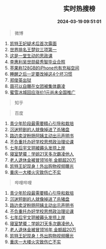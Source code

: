 <div align="center"><h2>实时热搜榜</h2><h4>2024-03-19 09:51:01</h4></div>

> 微博  

1. [凯特王妃疑术后首次露面](https://s.weibo.com/weibo?q=%23%E5%87%AF%E7%89%B9%E7%8E%8B%E5%A6%83%E7%96%91%E6%9C%AF%E5%90%8E%E9%A6%96%E6%AC%A1%E9%9C%B2%E9%9D%A2%23&t=31&band_rank=1&Refer=top)<br />
2. [世界排名王楚钦三项第一](https://s.weibo.com/weibo?q=%23%E4%B8%96%E7%95%8C%E6%8E%92%E5%90%8D%E7%8E%8B%E6%A5%9A%E9%92%A6%E4%B8%89%E9%A1%B9%E7%AC%AC%E4%B8%80%23&t=31&band_rank=2&Refer=top)<br />
3. [这是一堂生动的思政课](https://s.weibo.com/weibo?q=%23%E8%BF%99%E6%98%AF%E4%B8%80%E5%A0%82%E7%94%9F%E5%8A%A8%E7%9A%84%E6%80%9D%E6%94%BF%E8%AF%BE%23&t=31&band_rank=3&Refer=top)<br />
4. [李惠利吴世勋裴秀智毕业合照](https://s.weibo.com/weibo?q=%23%E6%9D%8E%E6%83%A0%E5%88%A9%E5%90%B4%E4%B8%96%E5%8B%8B%E8%A3%B4%E7%A7%80%E6%99%BA%E6%AF%95%E4%B8%9A%E5%90%88%E7%85%A7%23&t=31&band_rank=4&Refer=top)<br />
5. [苹果称128GB的iPhone也有充裕空间](https://s.weibo.com/weibo?q=%23%E8%8B%B9%E6%9E%9C%E7%A7%B0128GB%E7%9A%84iPhone%E4%B9%9F%E6%9C%89%E5%85%85%E8%A3%95%E7%A9%BA%E9%97%B4%23&t=31&band_rank=5&Refer=top)<br />
6. [睡醒之后一定要改掉这4个坏习惯](https://s.weibo.com/weibo?q=%23%E7%9D%A1%E9%86%92%E4%B9%8B%E5%90%8E%E4%B8%80%E5%AE%9A%E8%A6%81%E6%94%B9%E6%8E%89%E8%BF%994%E4%B8%AA%E5%9D%8F%E4%B9%A0%E6%83%AF%23&t=31&band_rank=6&Refer=top)<br />
7. [郑俊英出狱](https://s.weibo.com/weibo?q=%E9%83%91%E4%BF%8A%E8%8B%B1%E5%87%BA%E7%8B%B1&t=31&band_rank=7&Refer=top)<br />
8. [聂可以自曝在女团被集体霸凌](https://s.weibo.com/weibo?q=%23%E8%81%82%E5%8F%AF%E4%BB%A5%E8%87%AA%E6%9B%9D%E5%9C%A8%E5%A5%B3%E5%9B%A2%E8%A2%AB%E9%9B%86%E4%BD%93%E9%9C%B8%E5%87%8C%23&t=31&band_rank=8&Refer=top)<br />
9. [蜜雪冰城回应涨价1元尚未全国推广](https://s.weibo.com/weibo?q=%23%E8%9C%9C%E9%9B%AA%E5%86%B0%E5%9F%8E%E5%9B%9E%E5%BA%94%E6%B6%A8%E4%BB%B71%E5%85%83%E5%B0%9A%E6%9C%AA%E5%85%A8%E5%9B%BD%E6%8E%A8%E5%B9%BF%23&t=31&band_rank=9&Refer=top)<br />

> 知乎  


> 百度  

1. [青少年阶段最需要精心引导和栽培](https://www.baidu.com/s?wd=%E9%9D%92%E5%B0%91%E5%B9%B4%E9%98%B6%E6%AE%B5%E6%9C%80%E9%9C%80%E8%A6%81%E7%B2%BE%E5%BF%83%E5%BC%95%E5%AF%BC%E5%92%8C%E6%A0%BD%E5%9F%B9&sa=fyb_news&rsv_dl=fyb_news)<br />
2. [沉迷短剧的人就像掉进了杀猪盘](https://www.baidu.com/s?wd=%E6%B2%89%E8%BF%B7%E7%9F%AD%E5%89%A7%E7%9A%84%E4%BA%BA%E5%B0%B1%E5%83%8F%E6%8E%89%E8%BF%9B%E4%BA%86%E6%9D%80%E7%8C%AA%E7%9B%98&sa=fyb_news&rsv_dl=fyb_news)<br />
3. [路边卖淀粉肠阿姨主动出示声明书](https://www.baidu.com/s?wd=%E8%B7%AF%E8%BE%B9%E5%8D%96%E6%B7%80%E7%B2%89%E8%82%A0%E9%98%BF%E5%A7%A8%E4%B8%BB%E5%8A%A8%E5%87%BA%E7%A4%BA%E5%A3%B0%E6%98%8E%E4%B9%A6&sa=fyb_news&rsv_dl=fyb_news)<br />
4. [不负重托办好学校思想政治理论课](https://www.baidu.com/s?wd=%E4%B8%8D%E8%B4%9F%E9%87%8D%E6%89%98%E5%8A%9E%E5%A5%BD%E5%AD%A6%E6%A0%A1%E6%80%9D%E6%83%B3%E6%94%BF%E6%B2%BB%E7%90%86%E8%AE%BA%E8%AF%BE&sa=fyb_news&rsv_dl=fyb_news)<br />
5. [七年后宇文玥被薅头发捞上岸](https://www.baidu.com/s?wd=%E4%B8%83%E5%B9%B4%E5%90%8E%E5%AE%87%E6%96%87%E7%8E%A5%E8%A2%AB%E8%96%85%E5%A4%B4%E5%8F%91%E6%8D%9E%E4%B8%8A%E5%B2%B8&sa=fyb_news&rsv_dl=fyb_news)<br />
6. [寝室梦魇：学姐21天多次霸凌他人](https://www.baidu.com/s?wd=%E5%AF%9D%E5%AE%A4%E6%A2%A6%E9%AD%87%EF%BC%9A%E5%AD%A6%E5%A7%9021%E5%A4%A9%E5%A4%9A%E6%AC%A1%E9%9C%B8%E5%87%8C%E4%BB%96%E4%BA%BA&sa=fyb_news&rsv_dl=fyb_news)<br />
7. [老人退休金被冒领16年 金额超20万](https://www.baidu.com/s?wd=%E8%80%81%E4%BA%BA%E9%80%80%E4%BC%91%E9%87%91%E8%A2%AB%E5%86%92%E9%A2%8616%E5%B9%B4+%E9%87%91%E9%A2%9D%E8%B6%8520%E4%B8%87&sa=fyb_news&rsv_dl=fyb_news)<br />
8. [凯特王妃现身！外出购物视频曝光](https://www.baidu.com/s?wd=%E5%87%AF%E7%89%B9%E7%8E%8B%E5%A6%83%E7%8E%B0%E8%BA%AB%EF%BC%81%E5%A4%96%E5%87%BA%E8%B4%AD%E7%89%A9%E8%A7%86%E9%A2%91%E6%9B%9D%E5%85%89&sa=fyb_news&rsv_dl=fyb_news)<br />
9. [重庆一大楼火灾致伤亡不实](https://www.baidu.com/s?wd=%E9%87%8D%E5%BA%86%E4%B8%80%E5%A4%A7%E6%A5%BC%E7%81%AB%E7%81%BE%E8%87%B4%E4%BC%A4%E4%BA%A1%E4%B8%8D%E5%AE%9E&sa=fyb_news&rsv_dl=fyb_news)<br />

> 哔哩哔哩  

1. [青少年阶段最需要精心引导和栽培](https://www.baidu.com/s?wd=%E9%9D%92%E5%B0%91%E5%B9%B4%E9%98%B6%E6%AE%B5%E6%9C%80%E9%9C%80%E8%A6%81%E7%B2%BE%E5%BF%83%E5%BC%95%E5%AF%BC%E5%92%8C%E6%A0%BD%E5%9F%B9&sa=fyb_news&rsv_dl=fyb_news)<br />
2. [沉迷短剧的人就像掉进了杀猪盘](https://www.baidu.com/s?wd=%E6%B2%89%E8%BF%B7%E7%9F%AD%E5%89%A7%E7%9A%84%E4%BA%BA%E5%B0%B1%E5%83%8F%E6%8E%89%E8%BF%9B%E4%BA%86%E6%9D%80%E7%8C%AA%E7%9B%98&sa=fyb_news&rsv_dl=fyb_news)<br />
3. [路边卖淀粉肠阿姨主动出示声明书](https://www.baidu.com/s?wd=%E8%B7%AF%E8%BE%B9%E5%8D%96%E6%B7%80%E7%B2%89%E8%82%A0%E9%98%BF%E5%A7%A8%E4%B8%BB%E5%8A%A8%E5%87%BA%E7%A4%BA%E5%A3%B0%E6%98%8E%E4%B9%A6&sa=fyb_news&rsv_dl=fyb_news)<br />
4. [不负重托办好学校思想政治理论课](https://www.baidu.com/s?wd=%E4%B8%8D%E8%B4%9F%E9%87%8D%E6%89%98%E5%8A%9E%E5%A5%BD%E5%AD%A6%E6%A0%A1%E6%80%9D%E6%83%B3%E6%94%BF%E6%B2%BB%E7%90%86%E8%AE%BA%E8%AF%BE&sa=fyb_news&rsv_dl=fyb_news)<br />
5. [七年后宇文玥被薅头发捞上岸](https://www.baidu.com/s?wd=%E4%B8%83%E5%B9%B4%E5%90%8E%E5%AE%87%E6%96%87%E7%8E%A5%E8%A2%AB%E8%96%85%E5%A4%B4%E5%8F%91%E6%8D%9E%E4%B8%8A%E5%B2%B8&sa=fyb_news&rsv_dl=fyb_news)<br />
6. [寝室梦魇：学姐21天多次霸凌他人](https://www.baidu.com/s?wd=%E5%AF%9D%E5%AE%A4%E6%A2%A6%E9%AD%87%EF%BC%9A%E5%AD%A6%E5%A7%9021%E5%A4%A9%E5%A4%9A%E6%AC%A1%E9%9C%B8%E5%87%8C%E4%BB%96%E4%BA%BA&sa=fyb_news&rsv_dl=fyb_news)<br />
7. [老人退休金被冒领16年 金额超20万](https://www.baidu.com/s?wd=%E8%80%81%E4%BA%BA%E9%80%80%E4%BC%91%E9%87%91%E8%A2%AB%E5%86%92%E9%A2%8616%E5%B9%B4+%E9%87%91%E9%A2%9D%E8%B6%8520%E4%B8%87&sa=fyb_news&rsv_dl=fyb_news)<br />
8. [凯特王妃现身！外出购物视频曝光](https://www.baidu.com/s?wd=%E5%87%AF%E7%89%B9%E7%8E%8B%E5%A6%83%E7%8E%B0%E8%BA%AB%EF%BC%81%E5%A4%96%E5%87%BA%E8%B4%AD%E7%89%A9%E8%A7%86%E9%A2%91%E6%9B%9D%E5%85%89&sa=fyb_news&rsv_dl=fyb_news)<br />
9. [重庆一大楼火灾致伤亡不实](https://www.baidu.com/s?wd=%E9%87%8D%E5%BA%86%E4%B8%80%E5%A4%A7%E6%A5%BC%E7%81%AB%E7%81%BE%E8%87%B4%E4%BC%A4%E4%BA%A1%E4%B8%8D%E5%AE%9E&sa=fyb_news&rsv_dl=fyb_news)<br />
